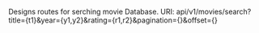 Designs routes for serching movie Database.
URI: api/v1/movies/search?title={t1}&year={y1,y2}&rating={r1,r2}&pagination={}&offset={}
